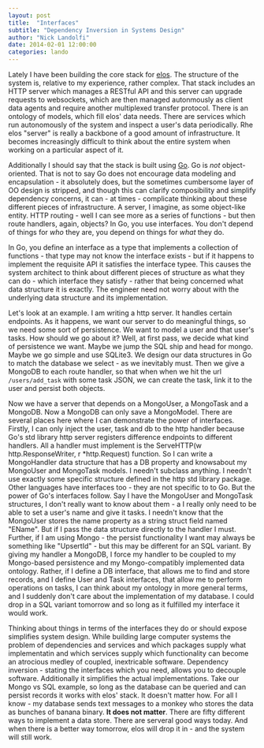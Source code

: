```yaml
---
layout: post
title:  "Interfaces"
subtitle: "Dependency Inversion in Systems Design"
author: "Nick Landolfi"
date: 2014-02-01 12:00:00
categories: lando
---
```


Lately I have been building the core stack for [elos](https://github.com/elos/server). The structure of the system is, relative to my experience, rather complex. That stack includes an HTTP server which manages a RESTful API and this server can upgrade requests to websockets, which are then managed autonmously as client data agents and require another multiplexed transfer protocol. There is an ontology of models, which fill elos' data needs. There are services which run autonomously of the system and inspect a user's data periodically. Rhe elos "server" is really a backbone of a good amount of infrastructure. It becomes increasingly difficult to think about the entire system when working on a particular aspect of it.

Additionally I should say that the stack is built using [Go](https://golang.org). Go is _not_ object-oriented. That is not to say Go does not encourage data modeling and encapsulation - it absolutely does, but the sometimes cumbersome layer of OO design is stripped, and though this can clarify composibility and simplify dependency concerns, it can - at times - complicate thinking about these different pieces of infrastructure. A server, I imagine, as some object-like entity. HTTP routing - well I can see more as a series of functions - but then route handlers, again, objects? In Go, you use interfaces. You don't depend of things for _who_ they are, you depend on things for _what_ they do.

In Go, you define an interface as a type that implements a collection of functions - that type may not know the interface exists - but if it happens to implement the requisite API it satisfies the interface typee. This causes the system architect to think about different pieces of structure as what they can do - which interface they satisfy - rather that being concerned what data structure it is exactly. The engineer need not worry about with the underlying data structure and its implementation.

Let's look at an example. I am writing a http server. It handles certain endpoints. As it happens, we want our server to do meaningful things, so we need some sort of persistence. We want to model a user and that user's tasks. How should we go about it? Well, at first pass, we decide what kind of persistence we want. Maybe we jump the SQL ship and head for mongo. Maybe we go simple and use SQLite3. We design our data structures in Go to match the database we select - as we inevitably must. Then we give a MongoDB to each route handler, so that when when we hit the url `/users/add_task` with some task JSON, we can create the task, link it to the user and persist both objects.

Now we have a server that depends on a MongoUser, a MongoTask and a MongoDB. Now a MongoDB can only save a MongoModel. There are several places here where I can demonstrate the power of interfaces. Firstly, I can only inject the user, task and db to the http handler because Go's std library http server registers difference endpoints to different handlers. All a handler must implement is the ServeHTTP(w http.ResponseWriter, r *http.Request) function. So I can write a MongoHandler data structure that has a DB property and knowsabout my MongoUser and MongoTask models. I needn't subclass anything. I needn't use exactly some specific structure defined in the http std library package. Other languages have interfaces too - they are not specific to to Go. But the power of Go's interfaces follow. Say I have the MongoUser and MongoTask structures, I don't really want to know about them - a I really only need to be able to set a user's name and give it tasks. I needn't know that the MongoUser stores the name property as a string struct field named "EName". But if I pass the data structure directly to the handler I must. Further, if I am using Mongo - the persist functionality I want may always be something like "UpsertId" - but this may be different for an SQL variant. By giving my handler a MongoDB, I force my handler to be coupled to my Mongo-based persistence and my Mongo-compatibly implemented data ontology. Rather, if I define a DB interface, that allows me to find and store records, and I define User and Task interfaces, that allow me to perform operations on tasks, I can think about my ontology in more general terms, and I suddenly don't care about the implementation of my database. I could drop in a SQL variant tomorrow and so long as it fulfilled my interface it would work.

Thinking about things in terms of the interfaces they do or should expose simplifies system design. While building large computer systems the problem of dependencies and services and which packages supply what implementatin and which services supply which functionality can become an atrocious medley of coupled, inextricable software. Dependency inversion - stating the interfaces which you need, allows you to decouple software. Additionally it simplifies the actual implementations. Take our Mongo vs SQL example, so long as the database can be queried and can persist records it works with elos' stack. It doesn't matter how. For all I know - my database sends text messages to a monkey who stores the data as bunches of banana binary. **It does not matter**. There are fifty different ways to implement a data store. There are serveral good ways today. And when there is a better way tomorrow, elos will drop it in - and the system will still work.
